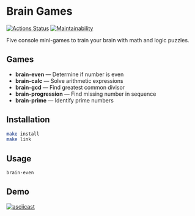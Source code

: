 # Brain Games

[![Actions Status](https://github.com/mikitasazan/brain-games/actions/workflows/hexlet-check.yml/badge.svg)](https://github.com/mikitasazan/brain-games/actions)
[![Maintainability](https://qlty.sh/gh/mikitasazan/projects/brain-games/maintainability.svg)](https://qlty.sh/gh/mikitasazan/projects/brain-games)

Five console mini-games to train your brain with math and logic puzzles.

## Games

- **brain-even** — Determine if number is even
- **brain-calc** — Solve arithmetic expressions
- **brain-gcd** — Find greatest common divisor
- **brain-progression** — Find missing number in sequence
- **brain-prime** — Identify prime numbers

## Installation

```bash
make install
make link
```

## Usage

```bash
brain-even
```

## Demo

[![asciicast](https://asciinema.org/a/kkmfRWa5FV7vDonXujHzsMaIi.svg)](https://asciinema.org/a/kkmfRWa5FV7vDonXujHzsMaIi)

